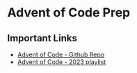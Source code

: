 # Advent of Code Prep

## Important Links
- [Advent of Code - Github Repo](https://github.com/ChristopherBiscardi/advent-of-code/tree/main/2023)
- [Advent of Code - 2023 playlist](https://www.youtube.com/watch?v=fEQv-cqzbPg&list=PLWtPciJ1UMuD3_8Pb-EqrFhkYpastR2cn&index=2)
